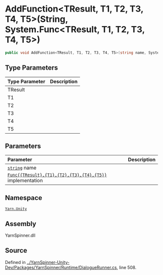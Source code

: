 # AddFunction&lt;TResult, T1, T2, T3, T4, T5&gt;\(String, System.Func&lt;TResult, T1, T2, T3, T4, T5&gt;\)

```csharp
public void AddFunction<TResult, T1, T2, T3, T4, T5>(string name, System.Func<TResult, T1, T2, T3, T4, T5> implementation)
```

## Type Parameters

| Type Parameter | Description |
| :--- | :--- |
| TResult |  |
| T1 |  |
| T2 |  |
| T3 |  |
| T4 |  |
| T5 |  |

## Parameters

| Parameter | Description |
| :--- | :--- |
| [`string`](https://docs.microsoft.com/dotnet/api/System.String) name |  |
| [`Func{{TResult},{T1},{T2},{T3},{T4},{T5}}`](https://docs.microsoft.com/dotnet/api/System.Func{{TResult},{T1},{T2},{T3},{T4},{T5}}) implementation |  |

## Namespace

[`Yarn.Unity`](../)

## Assembly

YarnSpinner.dll

## Source

Defined in [../YarnSpinner-Unity-Dev/Packages/YarnSpinner/Runtime/DialogueRunner.cs](https://github.com/YarnSpinnerTool/YarnSpinner-Unity//blob/develop/Runtime/DialogueRunner.cs#L508), line 508.


